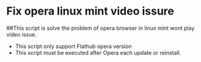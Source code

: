 # Fix opera linux mint video issure
##This script is solve the problem of opera browser in linux mint wont play video issue. 
* This script only support Flathub opera version
* This script must be executed after Opera each update or reinstall.
